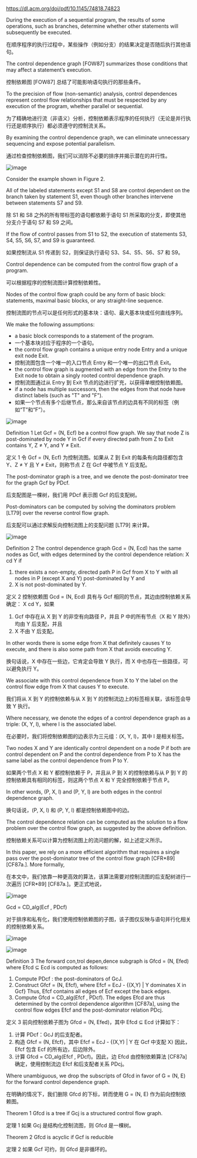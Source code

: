 https://dl.acm.org/doi/pdf/10.1145/74818.74823

During the execution of a sequential program, the results of some operations, such as branches, determine whether other statements will subsequently be executed.

在顺序程序的执行过程中，某些操作（例如分支）的结果决定是否随后执行其他语句。

The control dependence graph [FOW87] summarizes those conditions that may affect a statement’s execution. 

控制依赖图 [FOW87] 总结了可能影响语句执行的那些条件。

To the precision of flow (non-semantic) analysis, control dependences represent control flow relationships that must be respected by any execution of the program, whether parallel or sequential.

为了精确地进行流（非语义）分析，控制依赖表示程序的任何执行（无论是并行执行还是顺序执行）都必须遵守的控制流关系。

By examining the control dependence graph, we can eliminate unnecessary sequencing and expose potential parallelism. 

通过检查控制依赖图，我们可以消除不必要的排序并揭示潜在的并行性。


![image](https://github.com/user-attachments/assets/5d86b48e-71ec-4cd8-8de5-8a72b662d78f)


Consider the example shown in Figure 2. 

All of the labeled statements except S1 and S8 are control dependent on the branch taken by statement S1, even
though other branches intervene between statements S7 and S9. 

除 S1 和 S8 之外的所有带标签的语句都依赖于语句 S1 所采取的分支，即使其他分支介于语句 S7 和 S9 之间。

If the flow of control passes from S1 to S2, the execution of statements S3, S4, S5, S6, S7, and S9 is guaranteed.

如果控制流从 S1 传递到 S2，则保证执行语句 S3、S4、S5、S6、S7 和 S9。

Control dependence can be computed from the control flow graph of a program. 

可以根据程序的控制流图计算控制依赖性。

Nodes of the control flow graph could be any form of basic block: statements, maximal basic blocks, or any straight-line sequence. 

控制流图的节点可以是任何形式的基本块：语句、最大基本块或任何直线序列。

We make the following assumptions: 

+ a basic block corresponds to a statement of the program.
+ 一个基本块对应于程序的一个语句。
+ the control flow graph contains a unique entry node Entry and a unique exit node Exit.
+ 控制流图包含一个唯一的入口节点 Entry 和一个唯一的出口节点 Exit。
+ the control flow graph is augmented with an edge from the Entry to the Exit node to obtain a singly rooted control dependence graph. 
+ 控制流图通过从 Entry 到 Exit 节点的边进行扩充，以获得单根控制依赖图。
+ if a node has multiple successors, then the edges from that node have distinct labels (such as "T" and "F").
+ 如果一个节点有多个后继节点，那么来自该节点的边具有不同的标签（例如“T”和“F”）。

![image](https://github.com/user-attachments/assets/0c70e31b-7d32-43fc-844f-7ad6f7f0281b)

Definition 1 Let Gcf = (N, Ecf) be a control flow graph. We say that node Z is post-dominated by node Y in Gcf if every directed path from Z to Exit contains Y, Z ≠ Y, and Y ≠ Exit. 

定义 1 令 Gcf = (N, Ecf) 为控制流图。如果从 Z 到 Exit 的每条有向路径都包含 Y、Z ≠ Y 且 Y ≠ Exit，则称节点 Z 在 Gcf 中被节点 Y 后支配。

The post-dominator graph is a tree, and we denote the post-dominator tree for the graph Gcf by PDcf.

后支配图是一棵树，我们用 PDcf 表示图 Gcf 的后支配树。

Post-dominators can be computed by solving the dominators problem [LT79] over the reverse control flow graph. 

后支配可以通过求解反向控制流图上的支配问题 [LT79] 来计算。

![image](https://github.com/user-attachments/assets/fa5f3972-1d46-42a5-a1b1-f3aa65c476a0)


Definition 2 The control dependence graph Gcd = (N, Ecd) has the same nodes as Gcf, with edges determined by the control dependence relation:
X cd Y if
1. there exists a non-empty, directed path P in Gcf from X to Y with all nodes in P (except X and Y) post-dominated by Y and
2. X is not post-dominated by Y.

定义 2 控制依赖图 Gcd = (N, Ecd) 具有与 Gcf 相同的节点，其边由控制依赖关系确定：
X cd Y，如果
1. Gcf 中存在从 X 到 Y 的非空有向路径 P，并且 P 中的所有节点（X 和 Y 除外）均由 Y 后支配，并且
2. X 不由 Y 后支配。

In other words there is some edge from X that definitely causes Y to execute, and there is also some path from X that avoids executing Y. 

换句话说，X 中存在一些边，它肯定会导致 Y 执行，而 X 中也存在一些路径，可以避免执行 Y。

We associate with this control dependence from X to Y the label on the control flow edge from X that causes Y to execute. 

我们将从 X 到 Y 的控制依赖与从 X 到 Y 的控制流边上的标签相关联，该标签会导致 Y 执行。

Where necessary, we denote the edges of a control dependence graph as a triple: (X, Y, l), where l is the associated label. 

在必要时，我们将控制依赖图的边表示为三元组：(X, Y, l)，其中 l 是相关标签。

Two nodes X and Y are identically control dependent on a node P if both are control dependent on P and the control dependence from P to X has the same label as the control dependence from P to Y. 

如果两个节点 X 和 Y 都控制依赖于 P，并且从 P 到 X 的控制依赖与从 P 到 Y 的控制依赖具有相同的标签，则这两个节点 X 和 Y 完全控制依赖于节点 P。

In other words, (P, X, l) and (P, Y, l) are both edges in the control dependence graph.

换句话说，(P, X, l) 和 (P, Y, l) 都是控制依赖图中的边。

The control dependence relation can be computed as the solution to a flow problem over the control flow graph, as suggested by the above definition. 

控制依赖关系可以计算为控制流图上的流问题的解，如上述定义所示。

In this paper, we rely on a more efficient algorithm that requires a single pass over the post-dominator tree of the control flow graph [CFR*89] [CF87a.]. More formally, 

在本文中，我们依靠一种更高效的算法，该算法需要对控制流图的后支配树进行一次遍历 [CFR*89] [CF87a.]。更正式地说，

![image](https://github.com/user-attachments/assets/a52fc744-da32-4ed1-8a99-6d0f7b2e3473)

Gcd = CD_alg(Ecf , PDcf)

对于排序和私有化，我们使用控制依赖图的子图，该子图仅反映与语句并行化相关的控制依赖关系。

![image](https://github.com/user-attachments/assets/29be2c66-9ed3-44ec-9421-13da8d4df667)

![image](https://github.com/user-attachments/assets/5164d3b9-8431-4813-84eb-ed5dd8ec75fe)


Definition 3 The forward con,trol depen,dence subgraph is Gfcd = (N, Efed) where Efcd ⊆ Ecd is computed as
follows:
1. Compute PDcf : the post-dominators of GcJ.
2. Construct Gfcf = (N, Efcf), where Efcf = EcJ - {(X,Y) | Y dominates X in Gcf}
Thus, Efcf contains all edges of Ecf except the back edges.
3. Compute Gfcd = CD_alg(Efcf , PDcf). The edges Efcd are thus determined by the control dependence algorithm [CF87a], using the control flow
edges Efcf and the post-dominator relation PDcj. 


定义 3 前向控制依赖子图为 Gfcd = (N, Efed)，其中 Efcd ⊆ Ecd 计算如下：

1. 计算 PDcf：GcJ 的后支配者。
2. 构造 Gfcf = (N, Efcf)，其中 Efcf = EcJ - {(X,Y) | Y 在 Gcf 中支配 X}
因此，Efcf 包含 Ecf 的所有边，后边除外。
3. 计算 Gfcd = CD_alg(Efcf , PDcf)。因此，边 Efcd 由控制依赖算法 [CF87a] 确定，使用控制流边 Efcf 和后支配者关系 PDcj。


Where unambiguous, we drop the subscripts of Gfcd in favor of G = (N, E) for the forward control dependence graph. 

在明确的情况下，我们删除 Gfcd 的下标，转而使用 G = (N, E) 作为前向控制依赖图。

Theorem 1 Gfcd is a tree if Gcj is a structured control flow graph. 

定理 1 如果 Gcj 是结构化控制流图，则 Gfcd 是一棵树。

Theorem 2 Gfcd is acyclic if Gcf is reducible

定理 2 如果 Gcf 可约，则 Gfcd 是非循环的。
